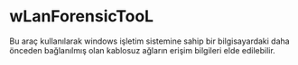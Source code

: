# wLanForensicTooL
Bu araç kullanılarak windows işletim sistemine sahip bir bilgisayardaki daha önceden bağlanılmış olan kablosuz ağların erişim bilgileri elde edilebilir.
